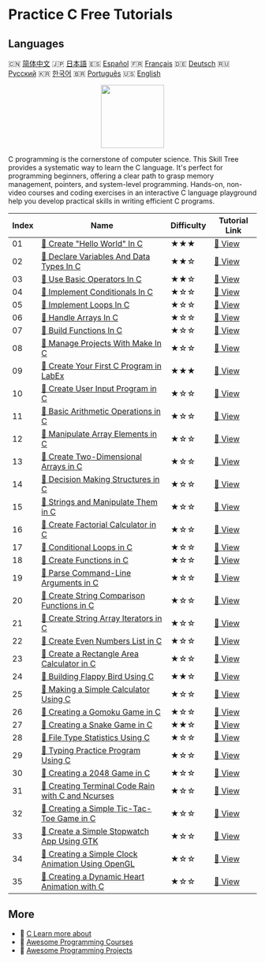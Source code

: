 # Practice C Free Tutorials

## Languages

🇨🇳 [简体中文](README_zh.md) 🇯🇵 [日本語](README_ja.md) 🇪🇸 [Español](README_es.md) 🇫🇷 [Français](README_fr.md) 🇩🇪 [Deutsch](README_de.md) 🇷🇺 [Русский](README_ru.md) 🇰🇷 [한국어](README_ko.md) 🇧🇷 [Português](README_pt.md) 🇺🇸 [English](README.md) 

<div align="center">
<img width="128px" src="https://file.labex.io/path/GAbMWgBPUOxV.png">
</div>

C programming is the cornerstone of computer science. This Skill Tree provides a systematic way to learn the C language. It's perfect for programming beginners, offering a clear path to grasp memory management, pointers, and system-level programming. Hands-on, non-video courses and coding exercises in an interactive C language playground help you develop practical skills in writing efficient C programs.

|   Index | Name                                                                                                                                       | Difficulty   | Tutorial Link                                                                                    |
|---------|--------------------------------------------------------------------------------------------------------------------------------------------|--------------|--------------------------------------------------------------------------------------------------|
|      01 | [📖 Create "Hello World" In C](https://labex.io/en/tutorials/c-create-hello-world-in-c-438286)                                             | ★★★          | [🔗 View](https://labex.io/en/tutorials/c-create-hello-world-in-c-438286)                        |
|      02 | [📖 Declare Variables And Data Types In C](https://labex.io/en/tutorials/c-declare-variables-and-data-types-in-c-438287)                   | ★★☆          | [🔗 View](https://labex.io/en/tutorials/c-declare-variables-and-data-types-in-c-438287)          |
|      03 | [📖 Use Basic Operators In C](https://labex.io/en/tutorials/c-use-basic-operators-in-c-438288)                                             | ★★☆          | [🔗 View](https://labex.io/en/tutorials/c-use-basic-operators-in-c-438288)                       |
|      04 | [📖 Implement Conditionals In C](https://labex.io/en/tutorials/c-implement-conditionals-in-c-438331)                                       | ★☆☆          | [🔗 View](https://labex.io/en/tutorials/c-implement-conditionals-in-c-438331)                    |
|      05 | [📖 Implement Loops In C](https://labex.io/en/tutorials/c-implement-loops-in-c-438332)                                                     | ★☆☆          | [🔗 View](https://labex.io/en/tutorials/c-implement-loops-in-c-438332)                           |
|      06 | [📖 Handle Arrays In C](https://labex.io/en/tutorials/c-handle-arrays-in-c-438330)                                                         | ★☆☆          | [🔗 View](https://labex.io/en/tutorials/c-handle-arrays-in-c-438330)                             |
|      07 | [📖 Build Functions In C](https://labex.io/en/tutorials/c-build-functions-in-c-438329)                                                     | ★☆☆          | [🔗 View](https://labex.io/en/tutorials/c-build-functions-in-c-438329)                           |
|      08 | [📖 Manage Projects With Make In C](https://labex.io/en/tutorials/c-manage-projects-with-make-in-c-438333)                                 | ★☆☆          | [🔗 View](https://labex.io/en/tutorials/c-manage-projects-with-make-in-c-438333)                 |
|      09 | [📖 Create Your First C Program in LabEx](https://labex.io/en/tutorials/c-create-your-first-c-program-in-labex-438241)                     | ★★★          | [🔗 View](https://labex.io/en/tutorials/c-create-your-first-c-program-in-labex-438241)           |
|      10 | [📖 Create User Input Program in C](https://labex.io/en/tutorials/c-create-user-input-program-in-c-438242)                                 | ★☆☆          | [🔗 View](https://labex.io/en/tutorials/c-create-user-input-program-in-c-438242)                 |
|      11 | [📖 Basic Arithmetic Operations in C](https://labex.io/en/tutorials/c-basic-arithmetic-operations-in-c-438262)                             | ★☆☆          | [🔗 View](https://labex.io/en/tutorials/c-basic-arithmetic-operations-in-c-438262)               |
|      12 | [📖 Manipulate Array Elements in C](https://labex.io/en/tutorials/c-manipulate-array-elements-in-c-438261)                                 | ★☆☆          | [🔗 View](https://labex.io/en/tutorials/c-manipulate-array-elements-in-c-438261)                 |
|      13 | [📖 Create Two-Dimensional Arrays in C](https://labex.io/en/tutorials/c-create-two-dimensional-arrays-in-c-438259)                         | ★☆☆          | [🔗 View](https://labex.io/en/tutorials/c-create-two-dimensional-arrays-in-c-438259)             |
|      14 | [📖 Decision Making Structures in C](https://labex.io/en/tutorials/c-decision-making-structures-in-c-438255)                               | ★☆☆          | [🔗 View](https://labex.io/en/tutorials/c-decision-making-structures-in-c-438255)                |
|      15 | [📖 Strings and Manipulate Them in C](https://labex.io/en/tutorials/c-strings-and-manipulate-them-in-c-438258)                             | ★☆☆          | [🔗 View](https://labex.io/en/tutorials/c-strings-and-manipulate-them-in-c-438258)               |
|      16 | [📖 Create Factorial Calculator in C](https://labex.io/en/tutorials/c-create-factorial-calculator-in-c-438256)                             | ★☆☆          | [🔗 View](https://labex.io/en/tutorials/c-create-factorial-calculator-in-c-438256)               |
|      17 | [📖 Conditional Loops in C](https://labex.io/en/tutorials/c-conditional-loops-in-c-438260)                                                 | ★☆☆          | [🔗 View](https://labex.io/en/tutorials/c-conditional-loops-in-c-438260)                         |
|      18 | [📖 Create Functions in C](https://labex.io/en/tutorials/c-create-functions-in-c-438257)                                                   | ★☆☆          | [🔗 View](https://labex.io/en/tutorials/c-create-functions-in-c-438257)                          |
|      19 | [📖 Parse Command-Line Arguments in C](https://labex.io/en/tutorials/c-parse-command-line-arguments-in-c-438243)                           | ★☆☆          | [🔗 View](https://labex.io/en/tutorials/c-parse-command-line-arguments-in-c-438243)              |
|      20 | [📖 Create String Comparison Functions in C](https://labex.io/en/tutorials/c-create-string-comparison-functions-in-c-438244)               | ★☆☆          | [🔗 View](https://labex.io/en/tutorials/c-create-string-comparison-functions-in-c-438244)        |
|      21 | [📖 Create String Array Iterators in C](https://labex.io/en/tutorials/c-create-string-array-iterators-in-c-438245)                         | ★☆☆          | [🔗 View](https://labex.io/en/tutorials/c-create-string-array-iterators-in-c-438245)             |
|      22 | [📖 Create Even Numbers List in C](https://labex.io/en/tutorials/c-create-even-numbers-list-in-c-438246)                                   | ★☆☆          | [🔗 View](https://labex.io/en/tutorials/c-create-even-numbers-list-in-c-438246)                  |
|      23 | [📖 Create a Rectangle Area Calculator in C](https://labex.io/en/tutorials/c-create-a-rectangle-area-calculator-in-c-438247)               | ★☆☆          | [🔗 View](https://labex.io/en/tutorials/c-create-a-rectangle-area-calculator-in-c-438247)        |
|      24 | [📖 Building Flappy Bird Using C](https://labex.io/en/tutorials/c-building-flappy-bird-using-c-298823)                                     | ★★☆          | [🔗 View](https://labex.io/en/tutorials/c-building-flappy-bird-using-c-298823)                   |
|      25 | [📖 Making a Simple Calculator Using C](https://labex.io/en/tutorials/c-making-a-simple-calculator-using-c-298833)                         | ★☆☆          | [🔗 View](https://labex.io/en/tutorials/c-making-a-simple-calculator-using-c-298833)             |
|      26 | [📖 Creating a Gomoku Game in C](https://labex.io/en/tutorials/c-creating-a-gomoku-game-in-c-298828)                                       | ★☆☆          | [🔗 View](https://labex.io/en/tutorials/c-creating-a-gomoku-game-in-c-298828)                    |
|      27 | [📖 Creating a Snake Game in C](https://labex.io/en/tutorials/c-creating-a-snake-game-in-c-298831)                                         | ★★☆          | [🔗 View](https://labex.io/en/tutorials/c-creating-a-snake-game-in-c-298831)                     |
|      28 | [📖 File Type Statistics Using C](https://labex.io/en/tutorials/c-file-type-statistics-using-c-298832)                                     | ★☆☆          | [🔗 View](https://labex.io/en/tutorials/c-file-type-statistics-using-c-298832)                   |
|      29 | [📖 Typing Practice Program Using C](https://labex.io/en/tutorials/c-typing-practice-program-using-c-298834)                               | ★☆☆          | [🔗 View](https://labex.io/en/tutorials/c-typing-practice-program-using-c-298834)                |
|      30 | [📖 Creating a 2048 Game in C](https://labex.io/en/tutorials/c-creating-a-2048-game-in-c-298825)                                           | ★☆☆          | [🔗 View](https://labex.io/en/tutorials/c-creating-a-2048-game-in-c-298825)                      |
|      31 | [📖 Creating Terminal Code Rain with C and Ncurses](https://labex.io/en/tutorials/c-creating-terminal-code-rain-with-c-and-ncurses-298826) | ★☆☆          | [🔗 View](https://labex.io/en/tutorials/c-creating-terminal-code-rain-with-c-and-ncurses-298826) |
|      32 | [📖 Creating a Simple Tic-Tac-Toe Game in C](https://labex.io/en/tutorials/c-creating-a-simple-tic-tac-toe-game-in-c-298830)               | ★☆☆          | [🔗 View](https://labex.io/en/tutorials/c-creating-a-simple-tic-tac-toe-game-in-c-298830)        |
|      33 | [📖 Create a Simple Stopwatch App Using GTK](https://labex.io/en/tutorials/c-create-a-simple-stopwatch-app-using-gtk-298824)               | ★☆☆          | [🔗 View](https://labex.io/en/tutorials/c-create-a-simple-stopwatch-app-using-gtk-298824)        |
|      34 | [📖 Creating a Simple Clock Animation Using OpenGL](https://labex.io/en/tutorials/c-creating-a-simple-clock-animation-using-opengl-298829) | ★☆☆          | [🔗 View](https://labex.io/en/tutorials/c-creating-a-simple-clock-animation-using-opengl-298829) |
|      35 | [📖 Creating a Dynamic Heart Animation with C](https://labex.io/en/tutorials/c-creating-a-dynamic-heart-animation-with-c-298827)           | ★☆☆          | [🔗 View](https://labex.io/en/tutorials/c-creating-a-dynamic-heart-animation-with-c-298827)      |

## More

- 🔗 [C Learn more about](https://labex.io/en/skilltrees/c)
- 🔗 [Awesome Programming Courses](https://github.com/labex-labs/awesome-programming-courses)
- 🔗 [Awesome Programming Projects](https://github.com/labex-labs/awesome-programming-projects)

